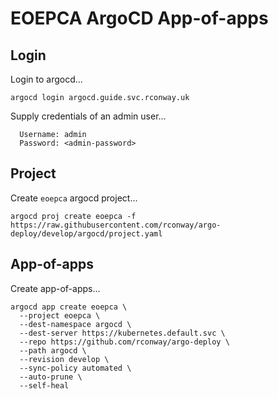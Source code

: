 # EOEPCA ArgoCD App-of-apps

## Login

Login to argocd...

```
argocd login argocd.guide.svc.rconway.uk
```

Supply credentials of an admin user...

```
  Username: admin
  Password: <admin-password>
```

## Project

Create `eoepca` argocd project...

```
argocd proj create eoepca -f https://raw.githubusercontent.com/rconway/argo-deploy/develop/argocd/project.yaml
```

## App-of-apps

Create app-of-apps...

```
argocd app create eoepca \
  --project eoepca \
  --dest-namespace argocd \
  --dest-server https://kubernetes.default.svc \
  --repo https://github.com/rconway/argo-deploy \
  --path argocd \
  --revision develop \
  --sync-policy automated \
  --auto-prune \
  --self-heal
```
